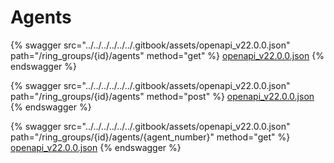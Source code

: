 # Agents

{% swagger src="../../../../../../.gitbook/assets/openapi_v22.0.0.json" path="/ring_groups/{id}/agents" method="get" %}
[openapi_v22.0.0.json](../../../../../../.gitbook/assets/openapi_v22.0.0.json)
{% endswagger %}

{% swagger src="../../../../../../.gitbook/assets/openapi_v22.0.0.json" path="/ring_groups/{id}/agents" method="post" %}
[openapi_v22.0.0.json](../../../../../../.gitbook/assets/openapi_v22.0.0.json)
{% endswagger %}

{% swagger src="../../../../../../.gitbook/assets/openapi_v22.0.0.json" path="/ring_groups/{id}/agents/{agent_number}" method="get" %}
[openapi_v22.0.0.json](../../../../../../.gitbook/assets/openapi_v22.0.0.json)
{% endswagger %}
